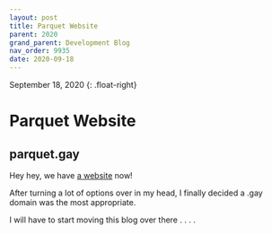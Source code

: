 ```yaml
---
layout: post
title: Parquet Website
parent: 2020
grand_parent: Development Blog
nav_order: 9935
date: 2020-09-18
---
```

September 18, 2020
{: .float-right}

# Parquet Website

## parquet.gay

Hey hey, we have [a website](http://parquet.gay) now!

After turning a lot of options over in my head, I finally decided a .gay domain was the most appropriate.

I will have to start moving this blog over there . . . .

